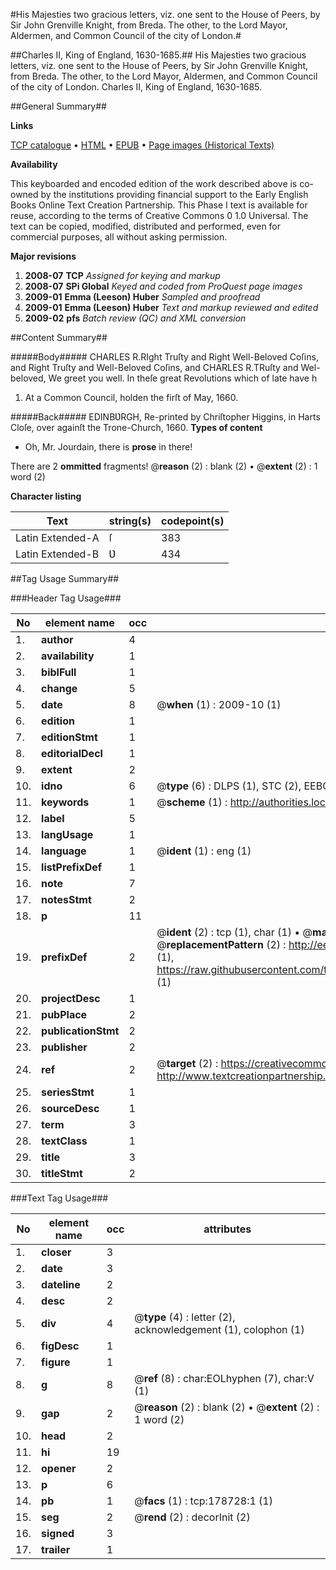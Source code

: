 #His Majesties two gracious letters, viz. one sent to the House of Peers, by Sir John Grenville Knight, from Breda. The other, to the Lord Mayor, Aldermen, and Common Council of the city of London.#

##Charles II, King of England, 1630-1685.##
His Majesties two gracious letters, viz. one sent to the House of Peers, by Sir John Grenville Knight, from Breda. The other, to the Lord Mayor, Aldermen, and Common Council of the city of London.
Charles II, King of England, 1630-1685.

##General Summary##

**Links**

[TCP catalogue](http://www.ota.ox.ac.uk/tcp/)  • 
[HTML](http://tei.it.ox.ac.uk/tcp/Texts-HTML/free/B02/B02131.html)  • 
[EPUB](http://tei.it.ox.ac.uk/tcp/Texts-EPUB/free/B02/B02131.epub) • 
[Page images (Historical Texts)](https://data.historicaltexts.jisc.ac.uk/view?pubId=eebo-52528762e&pageId=eebo-52528762e-178728-1)

**Availability**

This keyboarded and encoded edition of the
	       work described above is co-owned by the institutions
	       providing financial support to the Early English Books
	       Online Text Creation Partnership. This Phase I text is
	       available for reuse, according to the terms of Creative
	       Commons 0 1.0 Universal. The text can be copied,
	       modified, distributed and performed, even for
	       commercial purposes, all without asking permission.

**Major revisions**

1. __2008-07__ __TCP__ *Assigned for keying and markup*
1. __2008-07__ __SPi Global__ *Keyed and coded from ProQuest page images*
1. __2009-01__ __Emma (Leeson) Huber__ *Sampled and proofread*
1. __2009-01__ __Emma (Leeson) Huber__ *Text and markup reviewed and edited*
1. __2009-02__ __pfs__ *Batch review (QC) and XML conversion*

##Content Summary##

#####Body#####
CHARLES R.RIght Truſty and Right Well-Beloved Coſins, and Right Truſty and Well-Beloved Coſins, and CHARLES R.TRuſty and Wel-beloved, We greet you well. In theſe great Revolutions which of late have h
1. At a Common Council, holden the firſt of May, 1660.

#####Back#####
EDINBƲRGH, Re-printed by Chriſtopher Higgins, in Harts Cloſe, over againſt the Trone-Church, 1660.
**Types of content**

  * Oh, Mr. Jourdain, there is **prose** in there!

There are 2 **ommitted** fragments! 
 @__reason__ (2) : blank (2)  •  @__extent__ (2) : 1 word (2)

**Character listing**


|Text|string(s)|codepoint(s)|
|---|---|---|
|Latin Extended-A|ſ|383|
|Latin Extended-B|Ʋ|434|

##Tag Usage Summary##

###Header Tag Usage###

|No|element name|occ|attributes|
|---|---|---|---|
|1.|__author__|4||
|2.|__availability__|1||
|3.|__biblFull__|1||
|4.|__change__|5||
|5.|__date__|8| @__when__ (1) : 2009-10 (1)|
|6.|__edition__|1||
|7.|__editionStmt__|1||
|8.|__editorialDecl__|1||
|9.|__extent__|2||
|10.|__idno__|6| @__type__ (6) : DLPS (1), STC (2), EEBO-CITATION (1), OCLC (1), VID (1)|
|11.|__keywords__|1| @__scheme__ (1) : http://authorities.loc.gov/ (1)|
|12.|__label__|5||
|13.|__langUsage__|1||
|14.|__language__|1| @__ident__ (1) : eng (1)|
|15.|__listPrefixDef__|1||
|16.|__note__|7||
|17.|__notesStmt__|2||
|18.|__p__|11||
|19.|__prefixDef__|2| @__ident__ (2) : tcp (1), char (1)  •  @__matchPattern__ (2) : ([0-9\-]+):([0-9IVX]+) (1), (.+) (1)  •  @__replacementPattern__ (2) : http://eebo.chadwyck.com/downloadtiff?vid=$1&page=$2 (1), https://raw.githubusercontent.com/textcreationpartnership/Texts/master/tcpchars.xml#$1 (1)|
|20.|__projectDesc__|1||
|21.|__pubPlace__|2||
|22.|__publicationStmt__|2||
|23.|__publisher__|2||
|24.|__ref__|2| @__target__ (2) : https://creativecommons.org/publicdomain/zero/1.0/ (1), http://www.textcreationpartnership.org/docs/. (1)|
|25.|__seriesStmt__|1||
|26.|__sourceDesc__|1||
|27.|__term__|3||
|28.|__textClass__|1||
|29.|__title__|3||
|30.|__titleStmt__|2||


###Text Tag Usage###

|No|element name|occ|attributes|
|---|---|---|---|
|1.|__closer__|3||
|2.|__date__|3||
|3.|__dateline__|2||
|4.|__desc__|2||
|5.|__div__|4| @__type__ (4) : letter (2), acknowledgement (1), colophon (1)|
|6.|__figDesc__|1||
|7.|__figure__|1||
|8.|__g__|8| @__ref__ (8) : char:EOLhyphen (7), char:V (1)|
|9.|__gap__|2| @__reason__ (2) : blank (2)  •  @__extent__ (2) : 1 word (2)|
|10.|__head__|2||
|11.|__hi__|19||
|12.|__opener__|2||
|13.|__p__|6||
|14.|__pb__|1| @__facs__ (1) : tcp:178728:1 (1)|
|15.|__seg__|2| @__rend__ (2) : decorInit (2)|
|16.|__signed__|3||
|17.|__trailer__|1||
